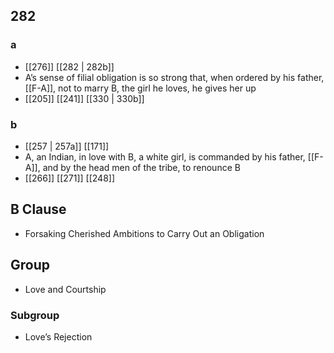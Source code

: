 ## 282
### a
- [[276]] [[282 | 282b]] 
- A’s sense of filial obligation is so strong that, when ordered by his father, [[F-A]], not to marry B, the girl he loves, he gives her up
- [[205]] [[241]] [[330 | 330b]] 

### b
- [[257 | 257a]] [[171]] 
- A, an Indian, in love with B, a white girl, is commanded by his father, [[F-A]], and by the head men of the tribe, to renounce B
- [[266]] [[271]] [[248]] 

## B Clause
- Forsaking Cherished Ambitions to Carry Out an Obligation

## Group
- Love and Courtship

### Subgroup
- Love’s Rejection

